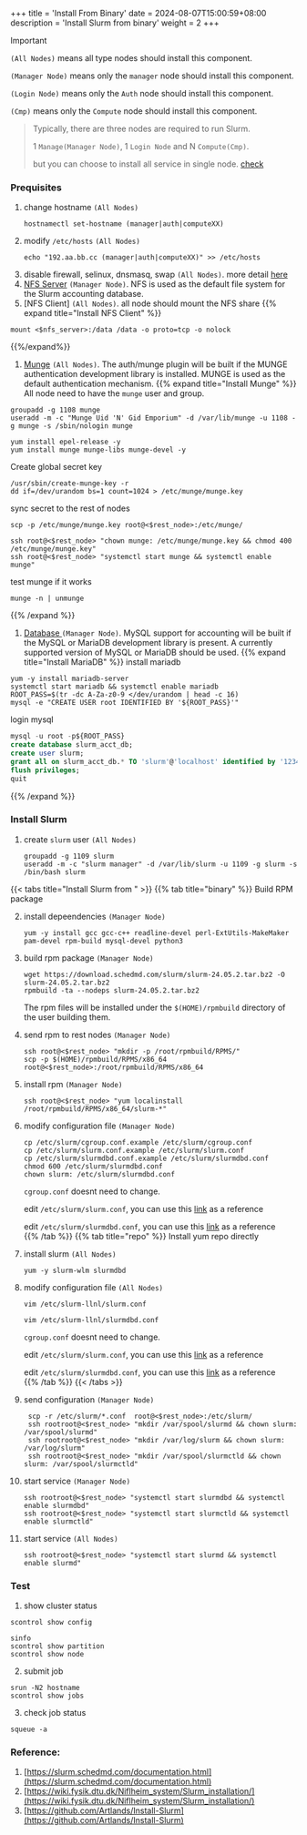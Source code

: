 +++
title = 'Install From Binary'
date = 2024-08-07T15:00:59+08:00
description = 'Install Slurm from binary'
weight = 2
+++


> [!IMPORTANT]
> 
>`(All Nodes)` means all type nodes should install this component.
>
>`(Manager Node)` means only the `manager` node should install this component.
>
>`(Login Node)` means only the `Auth` node should install this component.
>
>`(Cmp)` means only the `Compute` node should install this component.


> Typically, there are three nodes are required to run Slurm. 
> 
> 1 `Manage(Manager Node)`, 1 `Login Node` and N `Compute(Cmp)`. 
> 
> but you can choose to install all service in single node. [check](https://www.amaxchina.com/Support/TechDocument/Detail/548)

### Prequisites
1. change hostname `(All Nodes)` 
    ```shell 
    hostnamectl set-hostname (manager|auth|computeXX)
    ```
2. modify `/etc/hosts` `(All Nodes)`
    ```shell
    echo "192.aa.bb.cc (manager|auth|computeXX)" >> /etc/hosts
    ```
3. disable firewall, selinux, dnsmasq, swap `(All Nodes)`. more detail [here](../../Articles/CheatSheet/Linux/disable_service/index.html)
4. [NFS Server](../../Software/Storage/NFS/index.html) `(Manager Node)`. NFS is used as the default file system for the Slurm accounting database. 
5. [NFS Client] `(All Nodes)`. all node should mount the NFS share
{{% expand title="Install NFS Client" %}}
```shell
mount <$nfs_server>:/data /data -o proto=tcp -o nolock
```
{{%/expand%}}
1. [Munge](https://dun.github.io/munge/) `(All Nodes)`. The auth/munge plugin will be built if the MUNGE authentication development library is installed. MUNGE is used as the default authentication mechanism.
{{% expand title="Install Munge" %}}
All node need to have the `munge` user and group.

```shell
groupadd -g 1108 munge
useradd -m -c "Munge Uid 'N' Gid Emporium" -d /var/lib/munge -u 1108 -g munge -s /sbin/nologin munge
```

```shell
yum install epel-release -y
yum install munge munge-libs munge-devel -y
```
Create global secret key

```shell
/usr/sbin/create-munge-key -r
dd if=/dev/urandom bs=1 count=1024 > /etc/munge/munge.key
```

sync secret to the rest of nodes
```shell
scp -p /etc/munge/munge.key root@<$rest_node>:/etc/munge/
```
```shell
ssh root@<$rest_node> "chown munge: /etc/munge/munge.key && chmod 400 /etc/munge/munge.key"
ssh root@<$rest_node> "systemctl start munge && systemctl enable munge"
```

test munge if it works
```shell
munge -n | unmunge
```
{{% /expand %}}
1. [Database ]() `(Manager Node)`. MySQL support for accounting will be built if the MySQL or MariaDB development library is present. A currently supported version of MySQL or MariaDB should be used.
{{% expand title="Install MariaDB" %}}
install mariadb
```shell
yum -y install mariadb-server
systemctl start mariadb && systemctl enable mariadb
ROOT_PASS=$(tr -dc A-Za-z0-9 </dev/urandom | head -c 16) 
mysql -e "CREATE USER root IDENTIFIED BY '${ROOT_PASS}'"
```
login mysql
```sql
mysql -u root -p${ROOT_PASS}
create database slurm_acct_db;
create user slurm;
grant all on slurm_acct_db.* TO 'slurm'@'localhost' identified by '123456' with grant option;
flush privileges;
quit
```
{{% /expand %}}

### Install Slurm 

1. create `slurm` user `(All Nodes)`
    ```shell
    groupadd -g 1109 slurm
    useradd -m -c "slurm manager" -d /var/lib/slurm -u 1109 -g slurm -s /bin/bash slurm
    ```

{{< tabs title="Install Slurm from " >}}
{{% tab title="binary" %}}
Build RPM package

2. install depeendencies `(Manager Node)`
    ```shell
    yum -y install gcc gcc-c++ readline-devel perl-ExtUtils-MakeMaker pam-devel rpm-build mysql-devel python3
    ```
3. build rpm package `(Manager Node)`
    ```shell
    wget https://download.schedmd.com/slurm/slurm-24.05.2.tar.bz2 -O slurm-24.05.2.tar.bz2
    rpmbuild -ta --nodeps slurm-24.05.2.tar.bz2
    ```
   The rpm files will be installed under the `$(HOME)/rpmbuild` directory of the user building them.
4. send rpm to rest nodes  `(Manager Node)`
    ```shell
    ssh root@<$rest_node> "mkdir -p /root/rpmbuild/RPMS/"
    scp -p $(HOME)/rpmbuild/RPMS/x86_64 root@<$rest_node>:/root/rpmbuild/RPMS/x86_64
    ```
5. install rpm  `(Manager Node)`
    ```shell
    ssh root@<$rest_node> "yum localinstall /root/rpmbuild/RPMS/x86_64/slurm-*"
    ```
6. modify configuration file `(Manager Node)`
    ```shell
    cp /etc/slurm/cgroup.conf.example /etc/slurm/cgroup.conf
    cp /etc/slurm/slurm.conf.example /etc/slurm/slurm.conf
    cp /etc/slurm/slurmdbd.conf.example /etc/slurm/slurmdbd.conf
    chmod 600 /etc/slurm/slurmdbd.conf
    chown slurm: /etc/slurm/slurmdbd.conf
    ```
    `cgroup.conf` doesnt need to change.<br/>

    edit `/etc/slurm/slurm.conf`, you can use this [link](../config_file/slurm.md) as a reference <br/>

    edit `/etc/slurm/slurmdbd.conf`, you can use this [link](../config_file/slurmdbd.md) as a reference <br/>
{{% /tab %}}
{{% tab title="repo" %}}
Install yum repo directly

1. install slurm `(All Nodes)`
    ```shell
    yum -y slurm-wlm slurmdbd
    ```
2. modify configuration file `(All Nodes)`
    ```shell
    vim /etc/slurm-llnl/slurm.conf
    ```
    ```shell
    vim /etc/slurm-llnl/slurmdbd.conf
    ```
    `cgroup.conf` doesnt need to change.<br/>

    edit `/etc/slurm/slurm.conf`, you can use this [link](../config_file/slurm.md/) as a reference <br/>

    edit `/etc/slurm/slurmdbd.conf`, you can use this [link](../config_file/slurmdbd.md) as a reference <br/>
{{% /tab %}}
{{< /tabs >}}


2. send configuration  `(Manager Node)`
   ```shell
    scp -r /etc/slurm/*.conf  root@<$rest_node>:/etc/slurm/
    ssh rootroot@<$rest_node> "mkdir /var/spool/slurmd && chown slurm: /var/spool/slurmd"
    ssh rootroot@<$rest_node> "mkdir /var/log/slurm && chown slurm: /var/log/slurm"
    ssh rootroot@<$rest_node> "mkdir /var/spool/slurmctld && chown slurm: /var/spool/slurmctld"
   ```
3. start service `(Manager Node)`
    ```shell
    ssh rootroot@<$rest_node> "systemctl start slurmdbd && systemctl enable slurmdbd"
    ssh rootroot@<$rest_node> "systemctl start slurmctld && systemctl enable slurmctld"
    ```
4. start service `(All Nodes)`
    ```shell
    ssh rootroot@<$rest_node> "systemctl start slurmd && systemctl enable slurmd"
    ```

### Test
1. show cluster status
```shell
scontrol show config
```
```shell
sinfo
scontrol show partition
scontrol show node
```

2. submit job
```shell
srun -N2 hostname
scontrol show jobs
```
3. check job status
```shell
squeue -a
```



### Reference:
1. [https://slurm.schedmd.com/documentation.html](https://slurm.schedmd.com/documentation.html)
2. [https://wiki.fysik.dtu.dk/Niflheim_system/Slurm_installation/](https://wiki.fysik.dtu.dk/Niflheim_system/Slurm_installation/)
3. [https://github.com/Artlands/Install-Slurm](https://github.com/Artlands/Install-Slurm)